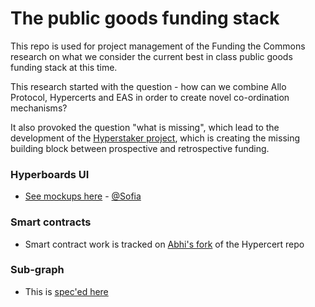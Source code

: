 # The public goods funding stack

This repo is used for project management of the Funding the Commons research on what we consider the current best in class public goods funding stack at this time.

This research started with the question - how can we combine Allo Protocol, Hypercerts and EAS in order to create novel co-ordination mechanisms?

It also provoked the question "what is missing", which lead to the development of the [Hyperstaker project](https://github.com/ZeroBoundLabs/hyperstaker-ui), which is creating the missing building block between prospective and retrospective funding.

### Hyperboards UI
- [See mockups here](https://github.com/fundingthecommons/funding-stack/issues/2) - [@Sofia](https://github.com/sodofi)

### Smart contracts
- Smart contract work is tracked on [Abhi's fork](https://github.com/Abhimanyu121/hypercerts) of the Hypercert repo

### Sub-graph
- This is [spec'ed here](https://github.com/fundingthecommons/hyperboards/issues/4)
